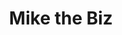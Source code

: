 ---
title: "Mike the Biz"
url: /castell-newydd-emlyn-newcastle-emlyn/mike-the-biz/
shop: clothes
---
